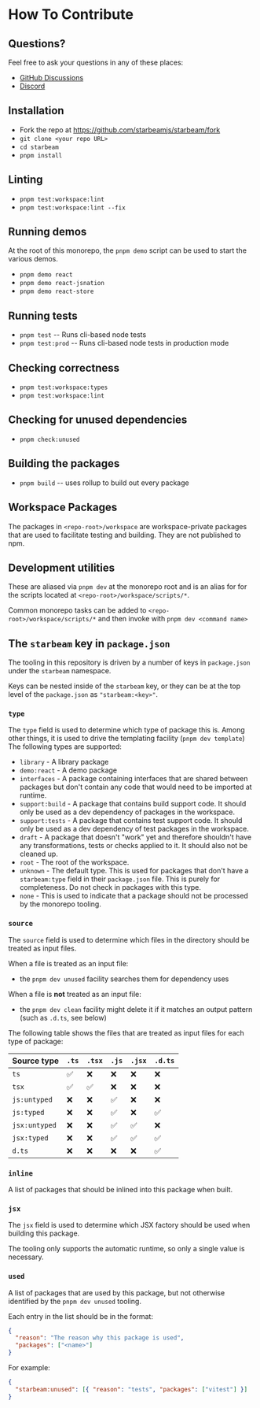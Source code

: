 # How To Contribute

## Questions?

Feel free to ask your questions in any of these places:

- [GitHub Discussions](https://github.com/starbeamjs/starbeam/discussions)
- [Discord](https://discord.gg/HXq3PMmj8A)

## Installation

- Fork the repo at https://github.com/starbeamjs/starbeam/fork
- `git clone <your repo URL>`
- `cd starbeam`
- `pnpm install`

## Linting

- `pnpm test:workspace:lint`
- `pnpm test:workspace:lint --fix`

## Running demos

At the root of this monorepo, the `pnpm demo` script can be used to start the various demos.

- `pnpm demo react`
- `pnpm demo react-jsnation`
- `pnpm demo react-store`

## Running tests

- `pnpm test` -- Runs cli-based node tests
- `pnpm test:prod` -- Runs cli-based node tests in production mode

## Checking correctness

- `pnpm test:workspace:types`
- `pnpm test:workspace:lint`

## Checking for unused dependencies

- `pnpm check:unused`

## Building the packages

- `pnpm build` -- uses rollup to build out every package

## Workspace Packages

The packages in `<repo-root>/workspace` are workspace-private packages that are used to facilitate
testing and building. They are not published to npm.

## Development utilities

These are aliased via `pnpm dev` at the monorepo root and is an alias for for the scripts located at `<repo-root>/workspace/scripts/*`.

Common monorepo tasks can be added to `<repo-root>/workspace/scripts/*` and then invoke with `pnpm dev <command name>`

## The `starbeam` key in `package.json`

The tooling in this repository is driven by a number of keys in `package.json` under the `starbeam`
namespace.

Keys can be nested inside of the `starbeam` key, or they can be at the top level of the
`package.json` as `"starbeam:<key>"`.

### `type`

The `type` field is used to determine which type of package this is. Among other things, it is used
to drive the templating facility (`pnpm dev template`) The following types are supported:

- `library` - A library package
- `demo:react` - A demo package
- `interfaces` - A package containing interfaces that are shared between packages but don't contain
  any code that would need to be imported at runtime.
- `support:build` - A package that contains build support code. It should only be used as a dev
  dependency of packages in the workspace.
- `support:tests` - A package that contains test support code. It should only be used as a dev
  dependency of test packages in the workspace.
- `draft` - A package that doesn't "work" yet and therefore shouldn't have any transformations,
  tests or checks applied to it. It should also not be cleaned up.
- `root` - The root of the workspace.
- `unknown` - The default type. This is used for packages that don't have a `starbeam:type` field in
  their `package.json` file. This is purely for completeness. Do not check in packages with this
  type.
- `none` - This is used to indicate that a package should not be processed by the monorepo tooling.

### `source`

The `source` field is used to determine which files in the directory should be treated as input
files.

When a file is treated as an input file:

- the `pnpm dev unused` facility searches them for dependency uses

When a file is **not** treated as an input file:

- the `pnpm dev clean` facility might delete it if it matches an output pattern (such as `.d.ts`,
  see below)

The following table shows the files that are treated as input files for each type of package:

| Source type   | `.ts` | `.tsx` | `.js` | `.jsx` | `.d.ts` |
| ------------- | ----- | ------ | ----- | ------ | ------- |
| `ts`          | ✅    | ❌     | ❌    | ❌     | ❌      |
| `tsx`         | ✅    | ✅     | ❌    | ❌     | ❌      |
| `js:untyped`  | ❌    | ❌     | ✅    | ❌     | ❌      |
| `js:typed`    | ❌    | ❌     | ✅    | ❌     | ✅      |
| `jsx:untyped` | ❌    | ❌     | ✅    | ✅     | ❌      |
| `jsx:typed`   | ❌    | ❌     | ✅    | ✅     | ✅      |
| `d.ts`        | ❌    | ❌     | ❌    | ❌     | ✅      |

### `inline`

A list of packages that should be inlined into this package when built.

### `jsx`

The `jsx` field is used to determine which JSX factory should be used when building this package.

The tooling only supports the automatic runtime, so only a single value is necessary.

### `used`

A list of packages that are used by this package, but not otherwise identified by the `pnpm dev unused` tooling.

Each entry in the list should be in the format:

```json
{
  "reason": "The reason why this package is used",
  "packages": ["<name>"]
}
```

For example:

```json
{
  "starbeam:unused": [{ "reason": "tests", "packages": ["vitest"] }]
}
```

